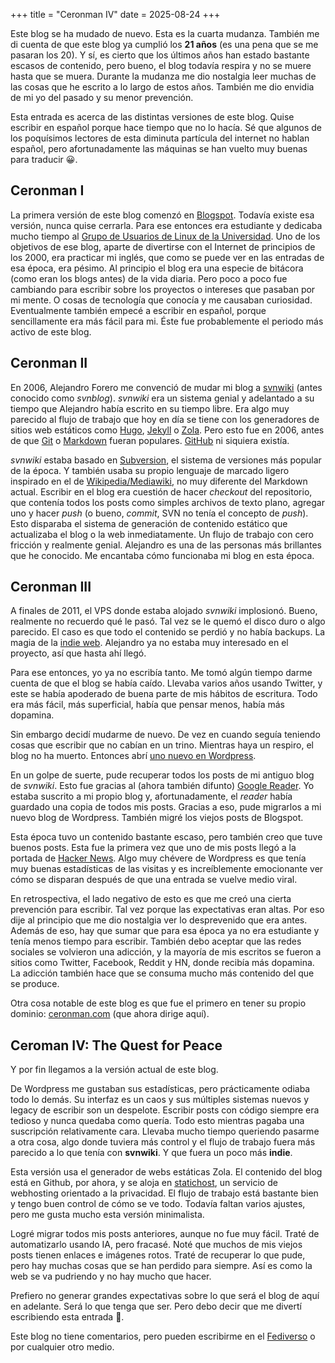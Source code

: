 +++
title = "Ceronman IV"
date = 2025-08-24
+++

Este blog se ha mudado de nuevo. Esta es la cuarta mudanza. También me di cuenta de que este blog ya cumplió los **21 años** (es una pena que se me pasaran los 20). Y sí, es cierto que los últimos años han estado bastante escasos de contenido, pero bueno, el blog todavía respira y no se muere hasta que se muera. Durante la mudanza me dio nostalgia leer muchas de las cosas que he escrito a lo largo de estos años. También me dio envidia de mi yo del pasado y su menor prevención.

Esta entrada es acerca de las distintas versiones de este blog. Quise escribir en español porque hace tiempo que no lo hacía. Sé que algunos de los poquísimos lectores de esta diminuta partícula del internet no hablan español, pero afortunadamente las máquinas se han vuelto muy buenas para traducir 😀.

## Ceronman I

La primera versión de este blog comenzó en [Blogspot](https://ceronman.blogspot.com/). Todavía existe esa versión, nunca quise cerrarla. Para ese entonces era estudiante y dedicaba mucho tiempo al [Grupo de Usuarios de Linux de la Universidad](http://gluc.unicauca.edu.co). Uno de los objetivos de ese blog, aparte de divertirse con el Internet de principios de los 2000, era practicar mi inglés, que como se puede ver en las entradas de esa época, era pésimo. Al principio el blog era una especie de bitácora (como eran los blogs antes) de la vida diaria. Pero poco a poco fue cambiando para escribir sobre los proyectos o intereses que pasaban por mi mente. O cosas de tecnología que conocía y me causaban curiosidad. Eventualmente también empecé a escribir en español, porque sencillamente era más fácil para mi. Éste fue probablemente el periodo más activo de este blog.

## Ceronman II

En 2006, Alejandro Forero me convenció de mudar mi blog a [svnwiki](https://web.archive.org/web/20071011151759/http://wiki.freaks-unidos.net/svnwiki/) (antes conocido como *svnblog*). *svnwiki* era un sistema genial y adelantado a su tiempo que Alejandro había escrito en su tiempo libre. Era algo muy parecido al flujo de trabajo que hoy en día se tiene con los generadores de sitios web estáticos como [Hugo](https://gohugo.io/), [Jekyll](https://jekyllrb.com/) o [Zola](https://www.getzola.org/). Pero esto fue en 2006, antes de que [Git](https://en.wikipedia.org/wiki/Git) o [Markdown](https://en.wikipedia.org/wiki/Markdown) fueran populares. [GitHub](http://github.com/) ni siquiera existía.

*svnwiki* estaba basado en [Subversion](https://subversion.apache.org/), el sistema de versiones más popular de la época. Y también usaba su propio lenguaje de marcado ligero inspirado en el de [Wikipedia/Mediawiki](https://www.mediawiki.org/wiki/Help:Formatting), no muy diferente del Markdown actual. Escribir en el blog era cuestión de hacer *checkout* del repositorio, que contenía todos los posts como simples archivos de texto plano, agregar uno y hacer *push* (o bueno, *commit*, SVN no tenía el concepto de *push*). Esto disparaba el sistema de generación de contenido estático que actualizaba el blog o la web inmediatamente. Un flujo de trabajo con cero fricción y realmente genial. Alejandro es una de las personas más brillantes que he conocido. Me encantaba cómo funcionaba mi blog en esta época.

## Ceronman III

A finales de 2011, el VPS donde estaba alojado *svnwiki* implosionó. Bueno, realmente no recuerdo qué le pasó. Tal vez se le quemó el disco duro o algo parecido. El caso es que todo el contenido se perdió y no había backups. La magia de la [indie web](https://indieweb.org/). Alejandro ya no estaba muy interesado en el proyecto, así que hasta ahí llegó.

Para ese entonces, yo ya no escribía tanto. Me tomó algún tiempo darme cuenta de que el blog se había caído. Llevaba varios años usando Twitter, y este se había apoderado de buena parte de mis hábitos de escritura. Todo era más fácil, más superficial, había que pensar menos, había más dopamina.

Sin embargo decidí mudarme de nuevo. De vez en cuando seguía teniendo cosas que escribir que no cabían en un trino. Mientras haya un respiro, el blog no ha muerto. Entonces abrí [uno nuevo en Wordpress](https://ceronman.wordpress.com/).

En un golpe de suerte, pude recuperar todos los posts de mi antiguo blog de *svnwiki*. Esto fue gracias al (ahora también difunto) [Google Reader](https://en.wikipedia.org/wiki/Google_Reader). Yo estaba suscrito a mi propio blog y, afortunadamente, el *reader* había guardado una copia de todos mis posts. Gracias a eso, pude migrarlos a mi nuevo blog de Wordpress. También migré los viejos posts de Blogspot.

Esta época tuvo un contenido bastante escaso, pero también creo que tuve buenos posts. Esta fue la primera vez que uno de mis posts llegó a la portada de [Hacker News](https://news.ycombinator.com/). Algo muy chévere de Wordpress es que tenía muy buenas estadísticas de las visitas y es increíblemente emocionante ver cómo se disparan después de que una entrada se vuelve medio viral.

En retrospectiva, el lado negativo de esto es que me creó una cierta prevención para escribir. Tal vez porque las expectativas eran altas. Por eso dije al principio que me dio nostalgia ver lo desprevenido que era antes.  Además de eso, hay que sumar que para esa época ya no era estudiante y tenía menos tiempo para escribir. También debo aceptar que las redes sociales se volvieron una adicción, y la mayoría de mis escritos se fueron a sitios como Twitter, Facebook, Reddit y HN, donde recibía más dopamina. La adicción también hace que se consuma mucho más contenido del que se produce.

Otra cosa notable de este blog es que fue el primero en tener su propio dominio: [ceronman.com](https://ceronman.com) (que ahora dirige aquí).

## Ceroman IV: The Quest for Peace

Y por fin llegamos a la versión actual de este blog.

De Wordpress me gustaban sus estadísticas, pero prácticamente odiaba todo lo demás. Su interfaz es un caos y sus múltiples sistemas nuevos y legacy de escribir son un despelote. Escribir posts con código siempre era tedioso y nunca quedaba como quería. Todo esto mientras pagaba una suscripción relativamente cara. Llevaba mucho tiempo queriendo pasarme a otra cosa, algo donde tuviera más control y el flujo de trabajo fuera más parecido a lo que tenía con **svnwiki**. Y que fuera un poco más **indie**.

Esta versión usa el generador de webs estáticas Zola. El contenido del blog está en Github, por ahora, y se aloja en [statichost](https://www.statichost.eu/), un servicio de webhosting orientado a la privacidad. El flujo de trabajo está bastante bien y tengo buen control de cómo se ve todo. Todavía faltan varios ajustes, pero me gusta mucho esta versión minimalista.

Logré migrar todos mis posts anteriores, aunque no fue muy fácil. Traté de automatizarlo usando IA, pero fracasé. Noté que muchos de mis viejos posts tienen enlaces e imágenes rotos. Traté de recuperar lo que pude, pero hay muchas cosas que se han perdido para siempre. Así es como la web se va pudriendo y no hay mucho que hacer.

Prefiero no generar grandes expectativas sobre lo que será el blog de aquí en adelante. Será lo que tenga que ser. Pero debo decir que me divertí escribiendo esta entrada 🙂.

Este blog no tiene comentarios, pero pueden escribirme en el [Fediverso](https://col.social/@manuelceron) o por cualquier otro medio.
